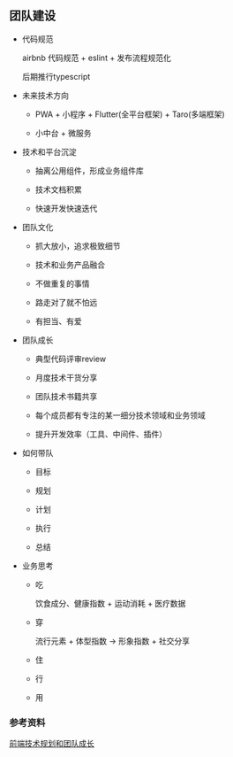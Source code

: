 ## 团队建设

* 代码规范

  airbnb 代码规范 + eslint + 发布流程规范化

  后期推行typescript

* 未来技术方向

  - PWA + 小程序 + Flutter(全平台框架) + Taro(多端框架)

  - 小中台 + 微服务

* 技术和平台沉淀

  - 抽离公用组件，形成业务组件库

  - 技术文档积累

  - 快速开发快速迭代

* 团队文化

  - 抓大放小，追求极致细节

  - 技术和业务产品融合

  - 不做重复的事情

  - 路走对了就不怕远

  - 有担当、有爱

* 团队成长

  - 典型代码评审review

  - 月度技术干货分享

  - 团队技术书籍共享

  - 每个成员都有专注的某一细分技术领域和业务领域

  - 提升开发效率（工具、中间件、插件）

* 如何带队

  - 目标

  - 规划

  - 计划

  - 执行

  - 总结

* 业务思考

  - 吃

    饮食成分、健康指数 + 运动消耗 + 医疗数据
  
  - 穿

    流行元素 + 体型指数 -> 形象指数 + 社交分享

  - 住
  
  - 行

  - 用


### 参考资料

[前端技术规划和团队成长](https://segmentfault.com/a/1190000018997167)